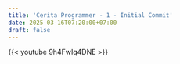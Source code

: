 ```yaml
---
title: 'Cerita Programmer - 1 - Initial Commit'
date: 2025-03-16T07:20:00+07:00
draft: false
---
```


{{< youtube 9h4FwIq4DNE >}}
